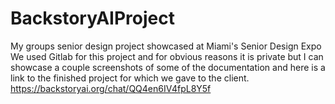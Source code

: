 # BackstoryAIProject
My groups senior design project showcased at Miami's Senior Design Expo
We used Gitlab for this project and for obvious reasons it is private but I can showcase a couple screenshots of some of the documentation and here is a link to the finished project for which we gave to the client. https://backstoryai.org/chat/QQ4en6IV4fpL8Y5f
